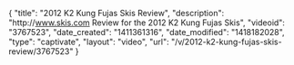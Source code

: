 {
    "title": "2012 K2 Kung Fujas Skis Review",
    "description": "http:\/\/www.skis.com Review for the 2012 K2 Kung Fujas Skis",
    "videoid": "3767523",
    "date_created": "1411361316",
    "date_modified": "1418182028",
    "type": "captivate",
    "layout": "video",
    "url": "\/v\/2012-k2-kung-fujas-skis-review\/3767523"
}